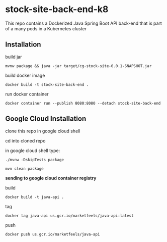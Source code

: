 # stock-site-back-end-k8
This repo contains a Dockerized Java Spring Boot API back-end that is part of a many pods in a Kubernetes cluster

## Installation

build jar

`mvnw package && java -jar target/cg-stock-site-0.0.1-SNAPSHOT.jar`

build docker image

`docker build -t stock-site-back-end .`

run docker container

`docker container run --publish 8080:8080 --detach stock-site-back-end`

## Google Cloud Installation

clone this repo in google cloud shell

cd into cloned repo

in google cloud shell type:

`./mvnw -DskipTests package`

`mvn clean package`
  
  
  **sending to google cloud container registry**
  
  build
  
  `docker build -t java-api .`
  
  tag
  
  `docker tag java-api us.gcr.io/marketfeels/java-api:latest`
  
  push
  
  `docker push us.gcr.io/marketfeels/java-api`
  
  
  
  
